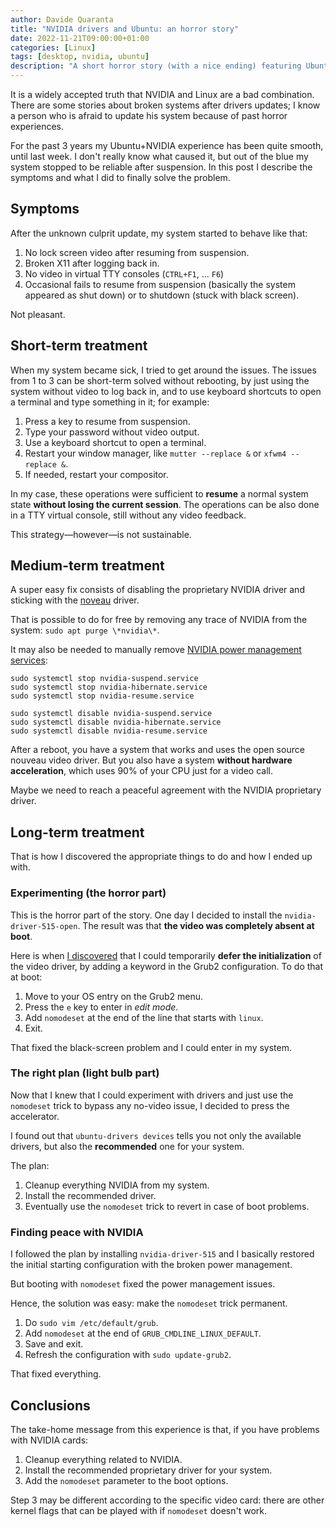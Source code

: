 ```yaml
---
author: Davide Quaranta
title: "NVIDIA drivers and Ubuntu: an horror story"
date: 2022-11-21T09:00:00+01:00
categories: [Linux]
tags: [desktop, nvidia, ubuntu]
description: "A short horror story (with a nice ending) featuring Ubuntu and NVIDIA drivers."
---
```


It is a widely accepted truth that NVIDIA and Linux are a bad combination. There are some stories about broken systems after drivers updates; I know a person who is afraid to update his system because of past horror experiences.

For the past 3 years my Ubuntu+NVIDIA experience has been quite smooth, until last week. I don't really know what caused it, but out of the blue my system stopped to be reliable after suspension. In this post I describe the symptoms and what I did to finally solve the problem.

## Symptoms

After the unknown culprit update, my system started to behave like that:
1. No lock screen video after resuming from suspension.
2. Broken <span style="font-variant:small-caps;">X11</span> after logging back in.
3. No video in virtual <span style="font-variant:small-caps;">TTY</span> consoles (`CTRL+F1`, ... `F6`)
4. Occasional fails to resume from suspension (basically the system appeared as shut down) or to shutdown (stuck with black screen).

Not pleasant.

## Short-term treatment

When my system became sick, I tried to get around the issues. The issues from 1 to 3 can be short-term solved without rebooting, by just using the system without video to log back in, and to use keyboard shortcuts to open a terminal and type something in it; for example:

1. Press a key to resume from suspension.
2. Type your password without video output.
3. Use a keyboard shortcut to open a terminal.
4. Restart your window manager, like `mutter --replace &` or `xfwm4 --replace &`.
5. If needed, restart your compositor.

In my case, these operations were sufficient to **resume** a normal system state **without losing the current session**. The operations can be also done in a <span style="font-variant:small-caps;">TTY</span> virtual console, still without any video feedback.

This strategy—however—is not sustainable.

## Medium-term treatment

A super easy fix consists of disabling the proprietary NVIDIA driver and sticking with the [noveau](https://nouveau.freedesktop.org/) driver.

That is possible to do for free by removing any trace of NVIDIA from the system: `sudo apt purge \*nvidia\*`.

It may also be needed to manually remove [NVIDIA power management services](https://forums.developer.nvidia.com/t/fixed-suspend-resume-issues-with-the-driver-version-470/187150/3):

```shell
sudo systemctl stop nvidia-suspend.service
sudo systemctl stop nvidia-hibernate.service
sudo systemctl stop nvidia-resume.service

sudo systemctl disable nvidia-suspend.service
sudo systemctl disable nvidia-hibernate.service
sudo systemctl disable nvidia-resume.service
```

After a reboot, you have a system that works and uses the open source nouveau video driver. But you also have a system **without hardware acceleration**, which uses 90% of your <span style="font-variant:small-caps;">CPU</span> just for a video call.

Maybe we need to reach a peaceful agreement with the NVIDIA proprietary driver.

## Long-term treatment

That is how I discovered the appropriate things to do and how I ended up with.

### Experimenting (the horror part)

This is the horror part of the story. One day I decided to install the `nvidia-driver-515-open`. The result was that **the video was completely absent at boot**.

Here is when [I discovered](https://www.google.com/search?q=nomodeset) that I could temporarily **defer the initialization** of the video driver, by adding a keyword in the Grub2 configuration. To do that at boot:

1. Move to your <span style="font-variant:small-caps;">OS</span> entry on the Grub2 menu.
2. Press the `e` key to enter in *edit mode*.
3. Add `nomodeset` at the end of the line that starts with `linux`.
4. Exit.

That fixed the black-screen problem and I could enter in my system.

### The right plan (light bulb part)

Now that I knew that I could experiment with drivers and just use the `nomodeset` trick to bypass any no-video issue, I decided to press the accelerator.

I found out that `ubuntu-drivers devices` tells you not only the available drivers, but also the **recommended** one for your system.

The plan:

1. Cleanup everything NVIDIA from my system.
2. Install the recommended driver.
3. Eventually use the `nomodeset` trick to revert in case of boot problems.

### Finding peace with NVIDIA

I followed the plan by installing `nvidia-driver-515` and I basically restored the initial starting configuration with the broken power management.

But booting with `nomodeset` fixed the power management issues.

Hence, the solution was easy: make the `nomodeset` trick permanent.

1. Do `sudo vim /etc/default/grub`.
2. Add `nomodeset` at the end of `GRUB_CMDLINE_LINUX_DEFAULT`.
3. Save and exit.
4. Refresh the configuration with `sudo update-grub2`.

That fixed everything.

## Conclusions

The take-home message from this experience is that, if you have problems with NVIDIA cards:

1. Cleanup everything related to NVIDIA.
2. Install the recommended proprietary driver for your system.
3. Add the `nomodeset` parameter to the boot options.

Step 3 may be different according to the specific video card: there are other kernel flags that can be played with if `nomodeset` doesn't work.
